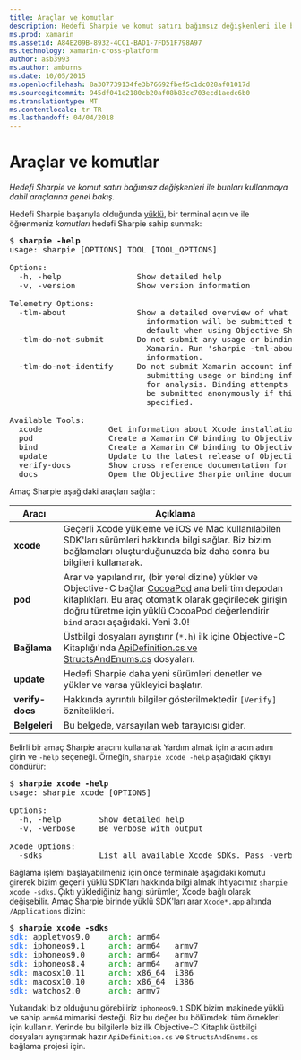 ```yaml
---
title: Araçlar ve komutlar
description: Hedefi Sharpie ve komut satırı bağımsız değişkenleri ile bunları kullanmaya dahil araçlarına genel bakış.
ms.prod: xamarin
ms.assetid: A84E209B-8932-4CC1-BAD1-7FD51F798A97
ms.technology: xamarin-cross-platform
author: asb3993
ms.author: amburns
ms.date: 10/05/2015
ms.openlocfilehash: 8a307739134fe3b76692fbef5c1dc028af01017d
ms.sourcegitcommit: 945df041e2180cb20af08b83cc703ecd1aedc6b0
ms.translationtype: MT
ms.contentlocale: tr-TR
ms.lasthandoff: 04/04/2018
---
```

# <a name="tools--commands"></a>Araçlar ve komutlar

_Hedefi Sharpie ve komut satırı bağımsız değişkenleri ile bunları kullanmaya dahil araçlarına genel bakış._

<style type="text/css"> .terminal-blue { color: rgb(10,96,254); } .terminal-green { color: rgb(12,156,26); } .terminal-magenta { color: rgb(152,12,103); } </style>


Hedefi Sharpie başarıyla olduğunda [yüklü](~/cross-platform/macios/binding/objective-sharpie/get-started.md), bir terminal açın ve ile öğrenmeniz <em>komutları</em> hedefi Sharpie sahip sunmak:

<pre>$ <b>sharpie -help</b>
usage: sharpie [OPTIONS] TOOL [TOOL_OPTIONS]

Options:
  -h, -help                Show detailed help
  -v, -version             Show version information

Telemetry Options:
  -tlm-about               Show a detailed overview of what usage and binding
                             information will be submitted to Xamarin by
                             default when using Objective Sharpie.
  -tlm-do-not-submit       Do not submit any usage or binding information to
                             Xamarin. Run 'sharpie -tml-about' for more
                             information.
  -tlm-do-not-identify     Do not submit Xamarin account information when
                             submitting usage or binding information to Xamarin
                             for analysis. Binding attempts and usage data will
                             be submitted anonymously if this option is
                             specified.

Available Tools:
  xcode              Get information about Xcode installations and available SDKs.
  pod                Create a Xamarin C# binding to Objective-C CocoaPods
  bind               Create a Xamarin C# binding to Objective-C APIs
  update             Update to the latest release of Objective Sharpie
  verify-docs        Show cross reference documentation for [Verify] attributes
  docs               Open the Objective Sharpie online documentation</pre>

Amaç Sharpie aşağıdaki araçları sağlar:

|Aracı|Açıklama|
|--- |--- |
|**xcode**|Geçerli Xcode yükleme ve iOS ve Mac kullanılabilen SDK'ları sürümleri hakkında bilgi sağlar. Biz bizim bağlamaları oluşturduğunuzda biz daha sonra bu bilgileri kullanarak.|
|**pod**|Arar ve yapılandırır, (bir yerel dizine) yükler ve Objective-C bağlar [CocoaPod](https://cocoapods.org/) ana belirtim depodan kitaplıkları. Bu araç otomatik olarak geçirilecek girişin doğru türetme için yüklü CocoaPod değerlendirir `bind` aracı aşağıdaki. Yeni 3.0!|
|**Bağlama**|Üstbilgi dosyaları ayrıştırır (`*.h`) ilk içine Objective-C Kitaplığı'nda [ApiDefinition.cs ve StructsAndEnums.cs](~/cross-platform/macios/binding/objective-sharpie/platform/apidefinitions-structsandenums.md) dosyaları.|
|**update**|Hedefi Sharpie daha yeni sürümleri denetler ve yükler ve varsa yükleyici başlatır.|
|**verify-docs**|Hakkında ayrıntılı bilgiler gösterilmektedir `[Verify]` öznitelikleri.|
|**Belgeleri**|Bu belgede, varsayılan web tarayıcısı gider.|

Belirli bir amaç Sharpie aracını kullanarak Yardım almak için aracın adını girin ve `-help` seçeneği. Örneğin, `sharpie xcode -help` aşağıdaki çıktıyı döndürür:

<pre>$ <b>sharpie xcode -help</b>
usage: sharpie xcode [OPTIONS]

Options:
  -h, -help        Show detailed help
  -v, -verbose     Be verbose with output

Xcode Options:
  -sdks            List all available Xcode SDKs. Pass -verbose for more details.</pre>

Bağlama işlemi başlayabilmeniz için önce terminale aşağıdaki komutu girerek bizim geçerli yüklü SDK'ları hakkında bilgi almak ihtiyacımız `sharpie xcode -sdks`. Çıktı yüklediğiniz hangi sürümler, Xcode bağlı olarak değişebilir. Amaç Sharpie birinde yüklü SDK'ları arar `Xcode*.app` altında `/Applications` dizini:

<pre>$ <b>sharpie xcode -sdks</b>
<span class="terminal-blue">sdk:</span> appletvos9.0    <span class="terminal-green">arch:</span> arm64
<span class="terminal-blue">sdk:</span> iphoneos9.1     <span class="terminal-green">arch:</span> arm64   armv7
<span class="terminal-blue">sdk:</span> iphoneos9.0     <span class="terminal-green">arch:</span> arm64   armv7
<span class="terminal-blue">sdk:</span> iphoneos8.4     <span class="terminal-green">arch:</span> arm64   armv7
<span class="terminal-blue">sdk:</span> macosx10.11     <span class="terminal-green">arch:</span> x86_64  i386
<span class="terminal-blue">sdk:</span> macosx10.10     <span class="terminal-green">arch:</span> x86_64  i386
<span class="terminal-blue">sdk:</span> watchos2.0      <span class="terminal-green">arch:</span> armv7</pre>

Yukarıdaki biz olduğunu görebiliriz `iphoneos9.1` SDK bizim makinede yüklü ve sahip `arm64` mimarisi desteği. Biz bu değer bu bölümdeki tüm örnekleri için kullanır. Yerinde bu bilgilerle biz ilk Objective-C Kitaplık üstbilgi dosyaları ayrıştırmak hazır `ApiDefinition.cs` ve `StructsAndEnums.cs` bağlama projesi için.

